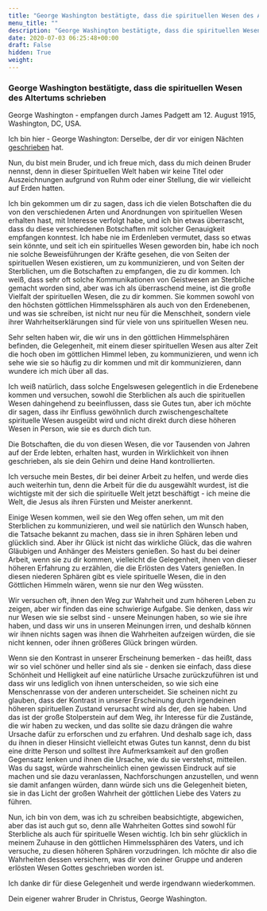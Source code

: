 ```yaml
---
title: "George Washington bestätigte, dass die spirituellen Wesen des Altertums schrieben"
menu_title: ""
description: "George Washington bestätigte, dass die spirituellen Wesen des Altertums schrieben"
date: 2020-07-03 06:25:48+00:00
draft: False
hidden: True
weight:
---
```

### George Washington bestätigte, dass die spirituellen Wesen des Altertums schrieben

George Washington - empfangen durch James Padgett am 12. August 1915, Washington, DC, USA.

Ich bin hier - George Washington: Derselbe, der dir vor einigen Nächten [geschrieben](/padgett-botschaften/padgett-botschaften-in-reihenfolge-des-datums/padgett-botschaften-1915-januar-august/george-washington-ist-ein-anhaenger-des-meisters-jep-george-washington-1-august-1915/) hat.

Nun, du bist mein Bruder, und ich freue mich, dass du mich deinen Bruder nennst, denn in dieser Spirituellen Welt haben wir keine Titel oder Auszeichnungen aufgrund von Ruhm oder einer Stellung, die wir vielleicht auf Erden hatten.

Ich bin gekommen um dir zu sagen, dass ich die vielen Botschaften die du von den verschiedenen Arten und Anordnungen von spirituellen Wesen erhalten hast, mit Interesse verfolgt habe, und ich bin etwas überrascht, dass du diese verschiedenen Botschaften mit solcher Genauigkeit empfangen konntest. Ich habe nie im Erdenleben vermutet, dass so etwas sein könnte, und seit ich ein spirituelles Wesen geworden bin, habe ich noch nie solche Beweisführungen der Kräfte gesehen, die von Seiten der spirituellen Wesen existieren, um zu kommunizieren, und von Seiten der Sterblichen, um die Botschaften zu empfangen, die zu dir kommen. Ich weiß, dass sehr oft solche Kommunikationen von Geistwesen an Sterbliche gemacht worden sind, aber was ich als überraschend meine, ist die große Vielfalt der spirituellen Wesen, die zu dir kommen. Sie kommen sowohl von den höchsten göttlichen Himmelssphären als auch von den Erdenebenen, und was sie schreiben, ist nicht nur neu für die Menschheit, sondern viele ihrer Wahrheitserklärungen sind für viele von uns spirituellen Wesen neu.

Sehr selten haben wir, die wir uns in den göttlichen Himmelsphären befinden, die Gelegenheit, mit einem dieser spirituellen Wesen aus alter Zeit die hoch oben im göttlichen Himmel leben, zu kommunizieren, und wenn ich sehe wie sie so häufig zu dir kommen und mit dir kommunizieren, dann wundere ich mich über all das.

Ich weiß natürlich, dass solche Engelswesen gelegentlich in die Erdenebene kommen und versuchen, sowohl die Sterblichen als auch die spirituellen Wesen dahingehend zu beeinflussen, dass sie Gutes tun, aber ich möchte dir sagen, dass ihr Einfluss gewöhnlich durch zwischengeschaltete spirituelle Wesen ausgeübt wird und nicht direkt durch diese höheren Wesen in Person, wie sie es durch dich tun.

Die Botschaften, die du von diesen Wesen, die vor Tausenden von Jahren auf der Erde lebten, erhalten hast, wurden in Wirklichkeit von ihnen geschrieben, als sie dein Gehirn und deine Hand kontrollierten.

Ich versuche mein Bestes, dir bei deiner Arbeit zu helfen, und werde dies auch weiterhin tun, denn die Arbeit für die du ausgewählt wurdest, ist die wichtigste mit der sich die spirituelle Welt jetzt beschäftigt - ich meine die Welt, die Jesus als ihren Fürsten und Meister anerkennt.

Einige Wesen kommen, weil sie den Weg offen sehen, um mit den Sterblichen zu kommunizieren, und weil sie natürlich den Wunsch haben, die Tatsache bekannt zu machen, dass sie in ihren Sphären leben und glücklich sind. Aber ihr Glück ist nicht das wirkliche Glück, das die wahren Gläubigen und Anhänger des Meisters genießen. So hast du bei deiner Arbeit, wenn sie zu dir kommen, vielleicht die Gelegenheit, ihnen von dieser höheren Erfahrung zu erzählen, die die Erlösten des Vaters genießen. In diesen niederen Sphären gibt es viele spirituelle Wesen, die in den Göttlichen Himmeln wären, wenn sie nur den Weg wüssten.

Wir versuchen oft, ihnen den Weg zur Wahrheit und zum höheren Leben zu zeigen, aber wir finden das eine schwierige Aufgabe. Sie denken, dass wir nur Wesen wie sie selbst sind - unsere Meinungen haben, so wie sie ihre haben, und dass wir uns in unseren Meinungen irren, und deshalb können wir ihnen nichts sagen was ihnen die Wahrheiten aufzeigen würden, die sie nicht kennen, oder ihnen größeres Glück bringen würden.

Wenn sie den Kontrast in unserer Erscheinung bemerken - das heißt, dass wir so viel schöner und heller sind als sie - denken sie einfach, dass diese Schönheit und Helligkeit auf eine natürliche Ursache zurückzuführen ist und dass wir uns lediglich von ihnen unterscheiden, so wie sich eine Menschenrasse von der anderen unterscheidet. Sie scheinen nicht zu glauben, dass der Kontrast in unserer Erscheinung durch irgendeinen höheren spirituellen Zustand verursacht wird als der, den sie haben. Und das ist der große Stolperstein auf dem Weg, ihr Interesse für die Zustände, die wir haben zu wecken, und das sollte sie dazu drängen die wahre Ursache dafür zu erforschen und zu erfahren. Und deshalb sage ich, dass du ihnen in dieser Hinsicht vielleicht etwas Gutes tun kannst, denn du bist eine dritte Person und solltest ihre Aufmerksamkeit auf den großen Gegensatz lenken und ihnen die Ursache, wie du sie verstehst, mitteilen. Was du sagst, würde wahrscheinlich einen gewissen Eindruck auf sie machen und sie dazu veranlassen, Nachforschungen anzustellen, und wenn sie damit anfangen würden, dann würde sich uns die Gelegenheit bieten, sie in das Licht der großen Wahrheit der göttlichen Liebe des Vaters zu führen.

Nun, ich bin von dem, was ich zu schreiben beabsichtigte, abgewichen, aber das ist auch gut so, denn alle Wahrheiten Gottes sind sowohl für Sterbliche als auch für spirituelle Wesen wichtig. Ich bin sehr glücklich in meinem Zuhause in den göttlichen Himmelssphären des Vaters, und ich versuche, zu diesen höheren Sphären vorzudringen. Ich möchte dir also die Wahrheiten dessen versichern, was dir von deiner Gruppe und anderen erlösten Wesen Gottes geschrieben worden ist.

Ich danke dir für diese Gelegenheit und werde irgendwann wiederkommen.

Dein eigener wahrer Bruder in Christus, George Washington.
